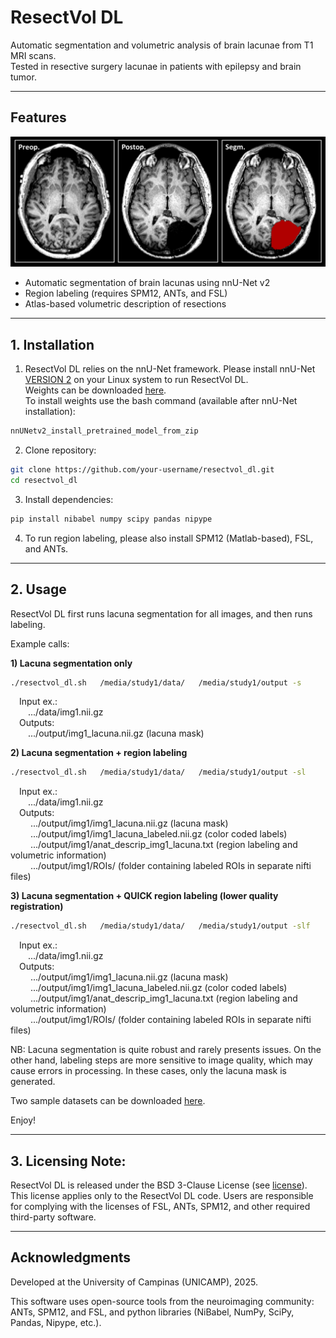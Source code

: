 # ResectVol DL

Automatic segmentation and volumetric analysis of brain lacunae from T1 MRI scans.
<br>Tested in resective surgery lacunae in patients with epilepsy and brain tumor.

---

## Features
<img src="./lacuna_seg_ex.png" width="600">

- Automatic segmentation of brain lacunas using nnU-Net v2
- Region labeling (requires SPM12, ANTs, and FSL)
- Atlas-based volumetric description of resections

---

## 1. Installation
1) ResectVol DL relies on the nnU-Net framework. Please install nnU-Net [VERSION 2](https://github.com/MIC-DKFZ/nnUNet) on your Linux system to run ResectVol DL. <br> Weights can be downloaded [here](https://drive.google.com/file/d/1uk7UDjOARlEwNSnxlO8nyQUM3ihTl5zM/view "ResectVol DL weights"). <br> To install weights use the bash command (available after nnU-Net installation): 
```bash
nnUNetv2_install_pretrained_model_from_zip
```

2) Clone repository:
```bash
git clone https://github.com/your-username/resectvol_dl.git
cd resectvol_dl
```


3) Install dependencies:
```bash
pip install nibabel numpy scipy pandas nipype
```


4) To run region labeling, please also install SPM12 (Matlab-based), FSL, and ANTs.

---

## 2. Usage
ResectVol DL first runs lacuna segmentation for all images, and then runs labeling.

Example calls:

	
  **1) Lacuna segmentation only** <br>
  ```bash
  ./resectvol_dl.sh   /media/study1/data/   /media/study1/output -s
  ```
&emsp;Input ex.:\
&emsp;&emsp;.../data/img1.nii.gz\
&emsp;Outputs:\
&emsp;&emsp;.../output/img1_lacuna.nii.gz (lacuna mask)

 
  **2) Lacuna segmentation + region labeling** <br>
  ```bash
  ./resectvol_dl.sh   /media/study1/data/   /media/study1/output -sl
  ```
  &emsp;Input ex.:\
	&emsp;&emsp;.../data/img1.nii.gz\
	&emsp;Outputs:\
	&emsp;&emsp;   .../output/img1/img1_lacuna.nii.gz (lacuna mask)\
  &emsp;&emsp;   .../output/img1/img1_lacuna_labeled.nii.gz (color coded labels)\
	&emsp;&emsp;   .../output/img1/anat_descrip_img1_lacuna.txt (region labeling and volumetric information)\
	&emsp;&emsp;   .../output/img1/ROIs/ (folder containing labeled ROIs in separate nifti files)

  **3) Lacuna segmentation + QUICK region labeling (lower quality registration)** <br>
  ```bash
  ./resectvol_dl.sh   /media/study1/data/   /media/study1/output -slf
  ```
  &emsp;Input ex.:\
  &emsp;&emsp;.../data/img1.nii.gz\
	&emsp;Outputs:\
	&emsp;&emsp;   .../output/img1/img1_lacuna.nii.gz (lacuna mask)\
  &emsp;&emsp;   .../output/img1/img1_lacuna_labeled.nii.gz (color coded labels)\
	&emsp;&emsp;   .../output/img1/anat_descrip_img1_lacuna.txt (region labeling and volumetric information)\
	&emsp;&emsp;   .../output/img1/ROIs/ (folder containing labeled ROIs in separate nifti files)


NB: Lacuna segmentation is quite robust and rarely presents issues. On the other hand, labeling steps are more sensitive to image quality, which may cause errors in processing. In these cases, only the lacuna mask is generated.


Two sample datasets can be downloaded [here](https://drive.google.com/file/d/19Xgy-_ByZGXNYyP3QuGHCcIrwbRUBHHA/view?usp=drive_link "image samples").


Enjoy!





---

## 3. Licensing Note:
ResectVol DL is released under the BSD 3-Clause License (see [license](https://github.com/rfcasseb/resectvol_dl?tab=BSD-3-Clause-1-ov-file "License")).
This license applies only to the ResectVol DL code. Users are responsible for complying with the licenses of FSL, ANTs, SPM12, and other required third-party software.

<!--
---
## Citation

If you use ResectVol DL in your research, please cite:

    [Casseb RF, de Campos BM, et al., 2025. ResectVol DL: Automated segmentation and volumetry of brain lacunas in epilepsy surgery patients. Journal TBD / medRxiv preprint]
-->

---
## Acknowledgments

Developed at the University of Campinas (UNICAMP), 2025.

This software uses open-source tools from the neuroimaging community: ANTs, SPM12, and FSL, and python libraries (NiBabel, NumPy, SciPy, Pandas, Nipype, etc.).
